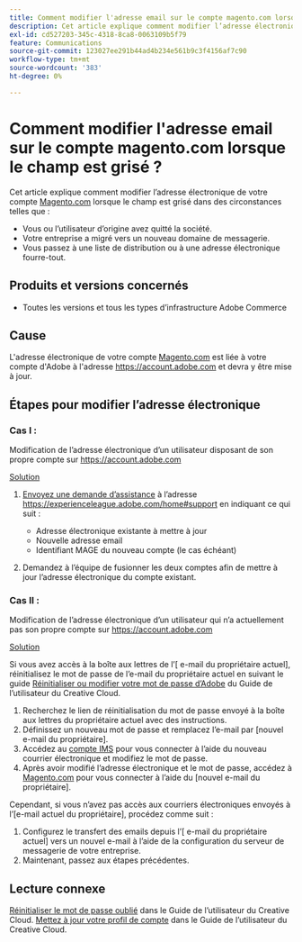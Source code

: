 ```yaml
---
title: Comment modifier l'adresse email sur le compte magento.com lorsque le champ est grisé
description: Cet article explique comment modifier l’adresse électronique de votre compte [Magento.com](https://account.magento.com) lorsque le champ est grisé.
exl-id: cd527203-345c-4318-8ca8-0063109b5f79
feature: Communications
source-git-commit: 123027ee291b44ad4b234e561b9c3f4156af7c90
workflow-type: tm+mt
source-wordcount: '383'
ht-degree: 0%

---
```


# Comment modifier l&#39;adresse email sur le compte magento.com lorsque le champ est grisé ?

Cet article explique comment modifier l’adresse électronique de votre compte [Magento.com](https://account.magento.com) lorsque le champ est grisé dans des circonstances telles que :

* Vous ou l’utilisateur d’origine avez quitté la société.
* Votre entreprise a migré vers un nouveau domaine de messagerie.
* Vous passez à une liste de distribution ou à une adresse électronique fourre-tout.

## Produits et versions concernés

* Toutes les versions et tous les types d’infrastructure Adobe Commerce

## Cause

L&#39;adresse électronique de votre compte [Magento.com](https://account.magento.com) est liée à votre compte d&#39;Adobe à l&#39;adresse <https://account.adobe.com> et devra y être mise à jour.

## Étapes pour modifier l’adresse électronique

### Cas I :

Modification de l’adresse électronique d’un utilisateur disposant de son propre compte sur <https://account.adobe.com>

<u>Solution</u>

1. [Envoyez une demande d’assistance](https://experienceleague.adobe.com/home#support) à l’adresse https://experienceleague.adobe.com/home#support en indiquant ce qui suit :

   * Adresse électronique existante à mettre à jour
   * Nouvelle adresse email
   * Identifiant MAGE du nouveau compte (le cas échéant)

1. Demandez à l’équipe de fusionner les deux comptes afin de mettre à jour l’adresse électronique du compte existant.

### Cas II :

Modification de l’adresse électronique d’un utilisateur qui n’a actuellement pas son propre compte sur <https://account.adobe.com>

<u>Solution</u>

Si vous avez accès à la boîte aux lettres de l’[ e-mail du propriétaire actuel], réinitialisez le mot de passe de l’e-mail du propriétaire actuel en suivant le guide [Réinitialiser ou modifier votre mot de passe d’Adobe](https://helpx.adobe.com/manage-account/using/change-or-reset-password.html) du Guide de l’utilisateur du Creative Cloud.

1. Recherchez le lien de réinitialisation du mot de passe envoyé à la boîte aux lettres du propriétaire actuel avec des instructions.
1. Définissez un nouveau mot de passe et remplacez l’e-mail par [nouvel e-mail du propriétaire].
1. Accédez au [compte IMS](https://account.adobe.com/) pour vous connecter à l’aide du nouveau courrier électronique et modifiez le mot de passe.
1. Après avoir modifié l’adresse électronique et le mot de passe, accédez à [Magento.com](https://account.magento.com) pour vous connecter à l’aide du [nouvel e-mail du propriétaire].

Cependant, si vous n’avez pas accès aux courriers électroniques envoyés à l’[e-mail actuel du propriétaire], procédez comme suit :

1. Configurez le transfert des emails depuis l’[ e-mail du propriétaire actuel] vers un nouvel e-mail à l’aide de la configuration du serveur de messagerie de votre entreprise.
1. Maintenant, passez aux étapes précédentes.

## Lecture connexe

[Réinitialiser le mot de passe oublié](https://helpx.adobe.com/manage-account/using/change-or-reset-password.html) dans le Guide de l’utilisateur du Creative Cloud.
[Mettez à jour votre profil de compte](https://helpx.adobe.com/manage-account/using/edit-adobe-account-personal-profile.html) dans le Guide de l’utilisateur du Creative Cloud.
